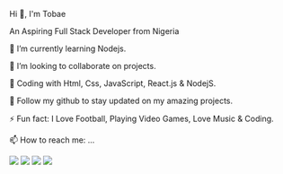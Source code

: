            
 
 Hi 👋, I'm Tobae
 
 An Aspiring Full Stack Developer from Nigeria
 
 🌱 I’m currently learning Nodejs.
 
 👯 I’m looking to collaborate on projects.
 
 🚀 Coding with Html, Css, JavaScript, React.js & NodejS.
 
 💞️ Follow my github to stay updated on my amazing projects.
 
 ⚡ Fun fact: I Love Football, Playing Video Games, Love Music & Coding.  
 
 📫 How to reach me: ...

<p>
<a href = "https://www.linkedin.com/in/tobechukwu-odibeli-557074238"><img src="https://img.icons8.com/fluent/48/000000/linkedin.png"/></a>
<a href = "https://twitter.com/tobae_o?s=21&t=tnbJgQNGxrsKj8cjphxyPg"><img src="https://img.icons8.com/fluent/48/000000/twitter.png"/></a>
<a href = "https://instagram.com/tobae_o?igshid=YmMyMTA2M2Y="><img src="https://img.icons8.com/fluent/48/000000/instagram-new.png"/></a>
<a href="mailto:tobechukwuodibeli@gmail.com"><img src="https://img.icons8.com/fluent/48/000000/gmail.png"/></a>
</p>
